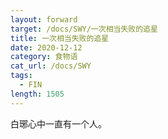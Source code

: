 ```yaml
---
layout: forward
target: /docs/SWY/一次相当失败的追星
title: 一次相当失败的追星
date: 2020-12-12
category: 食物语
cat_url: /docs/SWY
tags: 
  - FIN
length: 1505
---
```


白琊心中一直有一个人。
